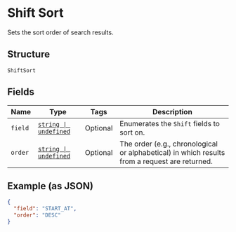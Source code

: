 <!-- Optimized: 2025-10-06 -->
<!-- RPM: 1.6.2.1.1.6.2.1_shift-sort_20251006 -->
<!-- Session: E2E RPM DNA Application -->
<!-- AOM: RND (Reggie & Dro) -->
<!-- COI: TECHNOLOGY -->
<!-- RPM: HIGH -->
<!-- ACTION: BUILD -->


# Shift Sort

Sets the sort order of search results.

## Structure

`ShiftSort`

## Fields

| Name | Type | Tags | Description |
|  --- | --- | --- | --- |
| `field` | [`string \| undefined`](../../doc/models/shift-sort-field.md) | Optional | Enumerates the `Shift` fields to sort on. |
| `order` | [`string \| undefined`](../../doc/models/sort-order.md) | Optional | The order (e.g., chronological or alphabetical) in which results from a request are returned. |

## Example (as JSON)

```json
{
  "field": "START_AT",
  "order": "DESC"
}
```
